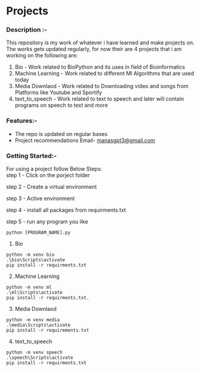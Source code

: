 # Projects 

### Description :-  
This repository is my work of whatever i have learned and make projects on. The works gets updated regularly, for now their are 4 projects that i am working on the following are:
1) Bio - Work related to BioPython and its uses in field of Bioinformatics
2) Machine Learning - Work related to different Ml Algorithms that are used today
3) Media Downlaod - Work related to Downloading video and songs from Platforms like Youtube and Sportify
4) text_to_speech - Work related to text to speech and later will contain programs on speech to text and more

### Features:-  
* The repo is updated on regular bases
* Project recommendations Email- manasgpt3@gmail.com  

### Getting Started:-  
For using a project follow Below Steps:  
step 1 - Click on the porject folder

step 2 - Create a virtual environment  

step 3 - Active environment  

step 4 - install all packages from requirments.txt  

step 5 - run any program you like 

```console
python [PROGRAM_NAME].py
```  


1) Bio    

```console
python -m venv bio
.\bio\Scripts\activate
pip install -r requirments.txt 
```

2) Machine Learning  

```console
python -m venv ml
.\ml\Scripts\activate
pip install -r requirments.txt. 
```

3) Media Downlaod  

```console
python -m venv media
.\media\Scripts\activate
pip install -r requirements.txt 
```  

4) text_to_speech
```console
python -m venv speech
.\speech\Scripts\activate
pip install -r requirments.txt
```   

